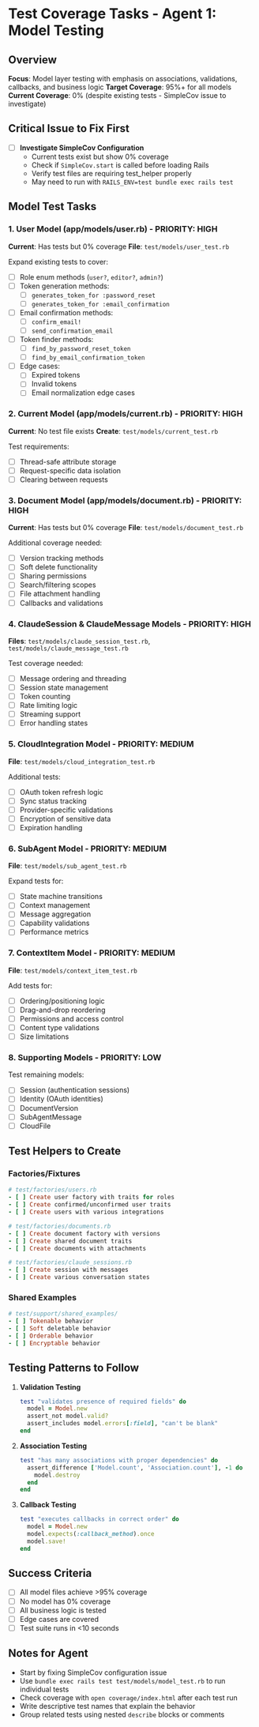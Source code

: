 # Test Coverage Tasks - Agent 1: Model Testing

## Overview
**Focus**: Model layer testing with emphasis on associations, validations, callbacks, and business logic
**Target Coverage**: 95%+ for all models
**Current Coverage**: 0% (despite existing tests - SimpleCov issue to investigate)

## Critical Issue to Fix First
- [ ] **Investigate SimpleCov Configuration**
  - Current tests exist but show 0% coverage
  - Check if `SimpleCov.start` is called before loading Rails
  - Verify test files are requiring test_helper properly
  - May need to run with `RAILS_ENV=test bundle exec rails test`

## Model Test Tasks

### 1. User Model (app/models/user.rb) - PRIORITY: HIGH
**Current**: Has tests but 0% coverage
**File**: `test/models/user_test.rb`

Expand existing tests to cover:
- [ ] Role enum methods (`user?`, `editor?`, `admin?`)
- [ ] Token generation methods:
  - [ ] `generates_token_for :password_reset`
  - [ ] `generates_token_for :email_confirmation`
- [ ] Email confirmation methods:
  - [ ] `confirm_email!`
  - [ ] `send_confirmation_email`
- [ ] Token finder methods:
  - [ ] `find_by_password_reset_token`
  - [ ] `find_by_email_confirmation_token`
- [ ] Edge cases:
  - [ ] Expired tokens
  - [ ] Invalid tokens
  - [ ] Email normalization edge cases

### 2. Current Model (app/models/current.rb) - PRIORITY: HIGH
**Current**: No test file exists
**Create**: `test/models/current_test.rb`

Test requirements:
- [ ] Thread-safe attribute storage
- [ ] Request-specific data isolation
- [ ] Clearing between requests

### 3. Document Model (app/models/document.rb) - PRIORITY: HIGH
**Current**: Has tests but 0% coverage
**File**: `test/models/document_test.rb`

Additional coverage needed:
- [ ] Version tracking methods
- [ ] Soft delete functionality
- [ ] Sharing permissions
- [ ] Search/filtering scopes
- [ ] File attachment handling
- [ ] Callbacks and validations

### 4. ClaudeSession & ClaudeMessage Models - PRIORITY: HIGH
**Files**: `test/models/claude_session_test.rb`, `test/models/claude_message_test.rb`

Test coverage needed:
- [ ] Message ordering and threading
- [ ] Session state management
- [ ] Token counting
- [ ] Rate limiting logic
- [ ] Streaming support
- [ ] Error handling states

### 5. CloudIntegration Model - PRIORITY: MEDIUM
**File**: `test/models/cloud_integration_test.rb`

Additional tests:
- [ ] OAuth token refresh logic
- [ ] Sync status tracking
- [ ] Provider-specific validations
- [ ] Encryption of sensitive data
- [ ] Expiration handling

### 6. SubAgent Model - PRIORITY: MEDIUM
**File**: `test/models/sub_agent_test.rb`

Expand tests for:
- [ ] State machine transitions
- [ ] Context management
- [ ] Message aggregation
- [ ] Capability validations
- [ ] Performance metrics

### 7. ContextItem Model - PRIORITY: MEDIUM
**File**: `test/models/context_item_test.rb`

Add tests for:
- [ ] Ordering/positioning logic
- [ ] Drag-and-drop reordering
- [ ] Permissions and access control
- [ ] Content type validations
- [ ] Size limitations

### 8. Supporting Models - PRIORITY: LOW
Test remaining models:
- [ ] Session (authentication sessions)
- [ ] Identity (OAuth identities)
- [ ] DocumentVersion
- [ ] SubAgentMessage
- [ ] CloudFile

## Test Helpers to Create

### Factories/Fixtures
```ruby
# test/factories/users.rb
- [ ] Create user factory with traits for roles
- [ ] Create confirmed/unconfirmed user traits
- [ ] Create users with various integrations

# test/factories/documents.rb
- [ ] Create document factory with versions
- [ ] Create shared document traits
- [ ] Create documents with attachments

# test/factories/claude_sessions.rb
- [ ] Create session with messages
- [ ] Create various conversation states
```

### Shared Examples
```ruby
# test/support/shared_examples/
- [ ] Tokenable behavior
- [ ] Soft deletable behavior
- [ ] Orderable behavior
- [ ] Encryptable behavior
```

## Testing Patterns to Follow

1. **Validation Testing**
   ```ruby
   test "validates presence of required fields" do
     model = Model.new
     assert_not model.valid?
     assert_includes model.errors[:field], "can't be blank"
   end
   ```

2. **Association Testing**
   ```ruby
   test "has many associations with proper dependencies" do
     assert_difference ['Model.count', 'Association.count'], -1 do
       model.destroy
     end
   end
   ```

3. **Callback Testing**
   ```ruby
   test "executes callbacks in correct order" do
     model = Model.new
     model.expects(:callback_method).once
     model.save!
   end
   ```

## Success Criteria
- [ ] All model files achieve >95% coverage
- [ ] No model has 0% coverage
- [ ] All business logic is tested
- [ ] Edge cases are covered
- [ ] Test suite runs in <10 seconds

## Notes for Agent
- Start by fixing SimpleCov configuration issue
- Use `bundle exec rails test test/models/model_test.rb` to run individual tests
- Check coverage with `open coverage/index.html` after each test run
- Write descriptive test names that explain the behavior
- Group related tests using nested `describe` blocks or comments
